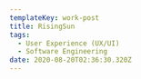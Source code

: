 ```yaml
---
templateKey: work-post
title: RisingSun
tags:
  - User Experience (UX/UI)
  - Software Engineering
date: 2020-08-20T02:36:30.320Z
---
```


